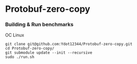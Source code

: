 # Protobuf-zero-copy
### Building & Run benchmarks
OC Linux
```
git clone git@github.com:Ydot12344/Protobuf-zero-copy.git
cd Protobuf-zero-copy/
git submodule update --init --recursive
sudo ./run.sh
```
